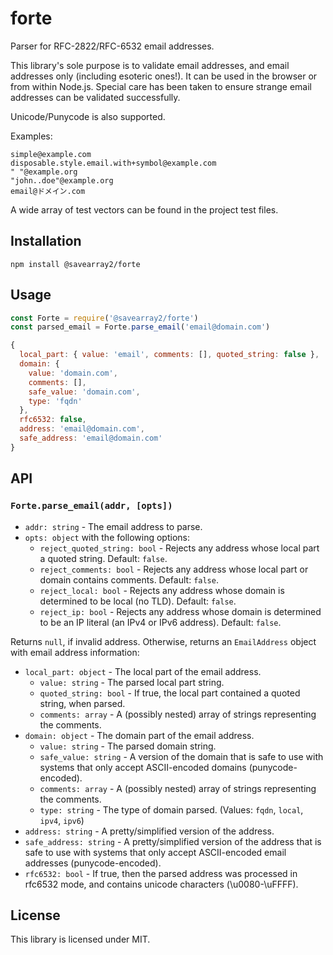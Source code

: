 # forte

Parser for RFC-2822/RFC-6532 email addresses.

This library's sole purpose is to validate email addresses, and email addresses only (including esoteric ones!). It can be used in the browser or from within Node.js. Special care has been taken to ensure strange email addresses can be validated successfully.

Unicode/Punycode is also supported.

Examples:
```
simple@example.com
disposable.style.email.with+symbol@example.com
" "@example.org
"john..doe"@example.org
email@ドメイン.com
```

A wide array of test vectors can be found in the project test files.

## Installation

```
npm install @savearray2/forte
```

## Usage

```js
const Forte = require('@savearray2/forte')
const parsed_email = Forte.parse_email('email@domain.com')
```

```js
{
  local_part: { value: 'email', comments: [], quoted_string: false },
  domain: {
    value: 'domain.com',
    comments: [],
    safe_value: 'domain.com',
    type: 'fqdn'
  },
  rfc6532: false,
  address: 'email@domain.com',
  safe_address: 'email@domain.com'
}
```

## API

### `Forte.parse_email(addr, [opts])`

* `addr: string` - The email address to parse.
* `opts: object` with the following options:
	* `reject_quoted_string: bool` - Rejects any address whose local part a quoted string. Default: `false`.
	* `reject_comments: bool` - Rejects any address whose local part or domain contains comments. Default: `false`.
	* `reject_local: bool` - Rejects any address whose domain is determined to be local (no TLD). Default: `false`.
	* `reject_ip: bool` - Rejects any address whose domain is determined to be an IP literal (an IPv4 or IPv6 address). Default: `false`.

Returns `null`, if invalid address. Otherwise, returns an `EmailAddress` object with email address information:

* `local_part: object` - The local part of the email address.
	* `value: string` - The parsed local part string.
	* `quoted_string: bool` - If true, the local part contained a quoted string, when parsed.
	* `comments: array` - A (possibly nested) array of strings representing the comments.
* `domain: object` - The domain part of the email address.
	* `value: string` - The parsed domain string.
	* `safe_value: string` - A version of the domain that is safe to use with systems that only accept ASCII-encoded domains (punycode-encoded).
	* `comments: array` - A (possibly nested) array of strings representing the comments.
	* `type: string` - The type of domain parsed. (Values: `fqdn`, `local`, `ipv4`, `ipv6`)
* `address: string` - A pretty/simplified version of the address.
* `safe_address: string` - A pretty/simplified version of the address that is safe to use with systems that only accept ASCII-encoded email addresses (punycode-encoded).
* `rfc6532: bool` - If true, then the parsed address was processed in rfc6532 mode, and contains unicode characters (\u0080-\uFFFF).

## License

This library is licensed under MIT.

